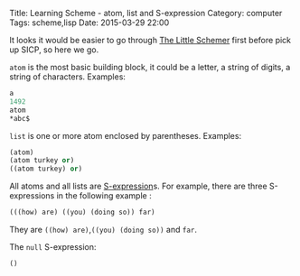 Title: Learning Scheme - atom, list and S-expression
Category: computer
Tags: scheme,lisp
Date: 2015-03-29 22:00

It looks it would be easier to go through [The Little Schemer](https://mitpress.mit.edu/books/little-schemer) first before pick up SICP, so here we go.


`atom` is the most basic building block,  it could be a letter, a string of digits, a string of characters.  Examples:


```scheme
a
1492
atom
*abc$
```


`list` is one or more atom enclosed by parentheses. Examples:


```scheme
(atom)
(atom turkey or)
((atom turkey) or)

```

All atoms and all lists are [S-expression](http://en.wikipedia.org/wiki/S-expression)s. For example, there are three S-expressions in the following example :

```scheme
(((how) are) ((you) (doing so)) far)

```

They are `((how) are)`,`((you) (doing so))` and `far`.

The `null` S-expression:

```scheme
()
```
